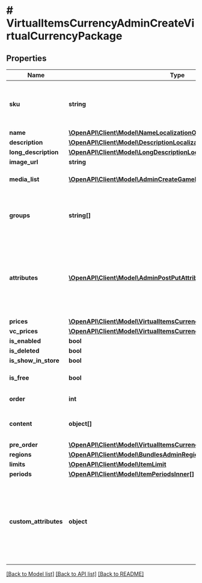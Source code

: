 # # VirtualItemsCurrencyAdminCreateVirtualCurrencyPackage

## Properties

Name | Type | Description | Notes
------------ | ------------- | ------------- | -------------
**sku** | **string** | Unique item ID. The SKU may contain only lowercase and uppercase Latin alphanumeric characters, periods, dashes, and underscores. |
**name** | [**\OpenAPI\Client\Model\NameLocalizationObject**](NameLocalizationObject.md) |  |
**description** | [**\OpenAPI\Client\Model\DescriptionLocalizationObject**](DescriptionLocalizationObject.md) |  |
**long_description** | [**\OpenAPI\Client\Model\LongDescriptionLocalizationObject**](LongDescriptionLocalizationObject.md) |  | [optional]
**image_url** | **string** |  | [optional]
**media_list** | [**\OpenAPI\Client\Model\AdminCreateGameRequestMediaListInner[]**](AdminCreateGameRequestMediaListInner.md) | Item&#39;s additional assets such as screenshots, gameplay video and so on. | [optional]
**groups** | **string[]** | Groups the item belongs to. &lt;div class&#x3D;\&quot;note\&quot;&gt;&lt;strong&gt;Note.&lt;/strong&gt; The string value refers to group &#x60;external_id&#x60;.&lt;/div&gt; | [optional]
**attributes** | [**\OpenAPI\Client\Model\AdminPostPutAttributeItem[]**](AdminPostPutAttributeItem.md) | List of attributes. &lt;div class&#x3D;\&quot;notice\&quot;&gt;&lt;strong&gt;Attention.&lt;/strong&gt; You &lt;strong&gt;can&#39;t specify more than 20 attributes&lt;/strong&gt; for the item. Any attempts to exceed the limit result in an error.&lt;/div&gt; | [optional]
**prices** | [**\OpenAPI\Client\Model\VirtualItemsCurrencyAdminPricesInner[]**](VirtualItemsCurrencyAdminPricesInner.md) |  | [optional]
**vc_prices** | [**\OpenAPI\Client\Model\VirtualItemsCurrencyAdminCreateVcPricesInner[]**](VirtualItemsCurrencyAdminCreateVcPricesInner.md) |  | [optional]
**is_enabled** | **bool** |  | [optional]
**is_deleted** | **bool** |  | [optional]
**is_show_in_store** | **bool** |  | [optional]
**is_free** | **bool** | If &#x60;true&#x60;, the item is free. | [optional] [default to false]
**order** | **int** | Defines arrangement order. | [optional]
**content** | **object[]** | Virtual currency package should contain only 1 position of virtual currency. |
**pre_order** | [**\OpenAPI\Client\Model\VirtualItemsCurrencyAdminPreOrder**](VirtualItemsCurrencyAdminPreOrder.md) |  | [optional]
**regions** | [**\OpenAPI\Client\Model\BundlesAdminRegionsInner[]**](BundlesAdminRegionsInner.md) |  | [optional]
**limits** | [**\OpenAPI\Client\Model\ItemLimit**](ItemLimit.md) |  | [optional]
**periods** | [**\OpenAPI\Client\Model\ItemPeriodsInner[]**](ItemPeriodsInner.md) | Item sales period. | [optional]
**custom_attributes** | **object** | A JSON object containing item attributes and values. Attributes allow you to add more info to items like the player&#39;s required level to use the item. Attributes enrich your game&#39;s internal logic and are accessible through dedicated GET methods and webhooks. | [optional]

[[Back to Model list]](../../README.md#models) [[Back to API list]](../../README.md#endpoints) [[Back to README]](../../README.md)
